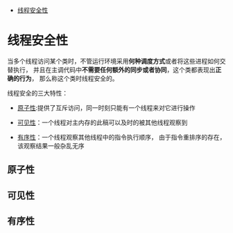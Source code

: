 <!-- GFM-TOC -->
* [线程安全性](#线程安全性)
<!-- GFM-TOC -->

# 线程安全性

当多个线程访问某个类时，不管运行环境采用**何种调度方式**或者将这些进程如何交替执行，
并且在主调代码中**不需要任何额外的同步或者协同**，这个类都表现出**正确的行为**，
那么称这个类时线程安全的。

线程安全的三大特性：

* [原子性](#原子性):提供了互斥访问，同一时刻只能有一个线程来对它进行操作

* [可见性](#可见性)：一个线程对主内存的此稿可以及时的被其他线程观察到

* [有序性](#有序性)：一个线程观察其他线程中的指令执行顺序，
由于指令重排序的存在，该观察结果一般杂乱无序

## 原子性

## 可见性

## 有序性
